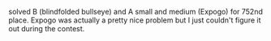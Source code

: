 solved B (blindfolded bullseye) and A small and medium (Expogo) for 752nd place.
Expogo was actually a pretty nice problem but I just couldn't figure it out during the contest.